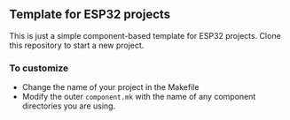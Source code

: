 ## Template for ESP32 projects

This is just a simple component-based template for ESP32 projects. Clone this repository to start a new project.

### To customize

- Change the name of your project in the Makefile
- Modify the outer `component.mk` with the name of any component directories you are using.